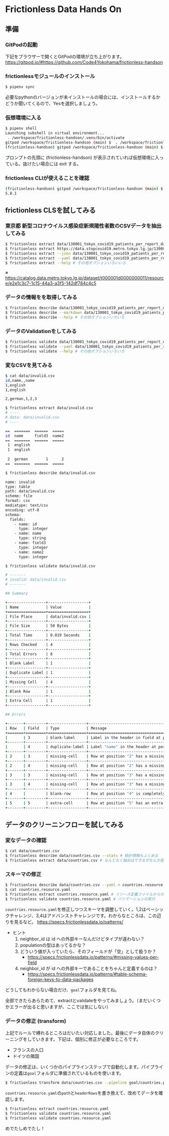 # Frictionless Data Hands On

## 準備

### GitPodの起動

下記をブラウザーで開くとGitPodの環境が立ち上がります。
https://gitpod.io/#https://github.com/Code4Yokohama/frictionless-handson

### frictionlessモジュールのインストール

```bash
$ pipenv sync
```

必要なpythonのバージョンが未インストールの場合には、インストールするかどうか聞いてくるので、Yesを選択しましょう。

### 仮想環境に入る

```bash
$ pipenv shell
Launching subshell in virtual environment...
 . /workspace/frictionless-handson/.venv/bin/activate
gitpod /workspace/frictionless-handson (main) $  . /workspace/frictionless-handson/.venv/bin/activate
(frictionless-handson) gitpod /workspace/frictionless-handson (main) $ 
```

プロンプトの先頭に (frictionless-handson) が表示されていれば仮想環境に入っている。抜けたい場合には exit する。

### frictionless CLIが使えることを確認

```bash
(frictionless-handson) gitpod /workspace/frictionless-handson (main) $ frictionless --version
5.8.1
```

## frictionless CLSを試してみる

### 東京都 新型コロナウイルス感染症新規陽性者数のCSVデータを抽出してみる


```bash
$ frictionless extract data/130001_tokyo_covid19_patients_per_report_date.csv # ローカルデータから
$ frictionless extract https://data.stopcovid19.metro.tokyo.lg.jp/130001_tokyo_covid19_patients_per_report_date.csv # URLを直接指定
$ frictionless extract --json data/130001_tokyo_covid19_patients_per_report_date.csv # JSON形式で
$ frictionless extract --yaml data/130001_tokyo_covid19_patients_per_report_date.csv # YAML形式で
$ frictionless extract --help # その他オプションいろいいろ
```

※ https://catalog.data.metro.tokyo.lg.jp/dataset/t000001d0000000011/resource/e2e1c3c7-1c15-44a3-a3f5-142df784c4c5

### データの情報をを取得してみる

```bash
$ frictionless describe data/130001_tokyo_covid19_patients_per_report_date.csv # デフォルトはYAML
$ frictionless describe --markdown data/130001_tokyo_covid19_patients_per_report_date.csv # Markdownで
$ frictionless describe --help # その他オプションいろいろ
```

### データのValidationをしてみる

```bash
$ frictionless validate data/130001_tokyo_covid19_patients_per_report_date.csv
$ frictionless validate --yaml data/130001_tokyo_covid19_patients_per_report_date.csv # YAML形式で
$ frictionless validate --help # その他オプションいろいろ
```

### 変なCSVを見てみる

```bash
$ cat data/invalid.csv 
id,name,,name
1,english
1,english

2,german,1,2,3

$ frictionless extract data/invalid.csv
# ----
# data: data/invalid.csv
# ----

==  =======  ======  =====
id  name     field3  name2
==  =======  ======  =====
 1  english               
 1  english               
                          
 2  german        1      2
==  =======  ======  =====

$ frictionless describe data/invalid.csv

name: invalid
type: table
path: data/invalid.csv
scheme: file
format: csv
mediatype: text/csv
encoding: utf-8
schema:
  fields:
    - name: id
      type: integer
    - name: name
      type: string
    - name: field3
      type: integer
    - name: name2
      type: integer

$ frictionless validate data/invalid.csv

# -------
# invalid: data/invalid.csv 
# -------

## Summary 

+-----------------+------------------+
| Name            | Value            |
+=================+==================+
| File Place      | data/invalid.csv |
+-----------------+------------------+
| File Size       | 50 Bytes         |
+-----------------+------------------+
| Total Time      | 0.019 Seconds    |
+-----------------+------------------+
| Rows Checked    | 4                |
+-----------------+------------------+
| Total Errors    | 8                |
+-----------------+------------------+
| Blank Label     | 1                |
+-----------------+------------------+
| Duplicate Label | 1                |
+-----------------+------------------+
| Missing Cell    | 4                |
+-----------------+------------------+
| Blank Row       | 1                |
+-----------------+------------------+
| Extra Cell      | 1                |
+-----------------+------------------+

## Errors 

+-------+---------+-----------------+--------------------------------------------------------------------------------------+
| Row   | Field   | Type            | Message                                                                              |
+=======+=========+=================+======================================================================================+
|       | 3       | blank-label     | Label in the header in field at position "3" is blank                                |
+-------+---------+-----------------+--------------------------------------------------------------------------------------+
|       | 4       | duplicate-label | Label "name" in the header at position "4" is duplicated to a label: at position "2" |
+-------+---------+-----------------+--------------------------------------------------------------------------------------+
| 2     | 3       | missing-cell    | Row at position "2" has a missing cell in field "field3" at position "3"             |
+-------+---------+-----------------+--------------------------------------------------------------------------------------+
| 2     | 4       | missing-cell    | Row at position "2" has a missing cell in field "name2" at position "4"              |
+-------+---------+-----------------+--------------------------------------------------------------------------------------+
| 3     | 3       | missing-cell    | Row at position "3" has a missing cell in field "field3" at position "3"             |
+-------+---------+-----------------+--------------------------------------------------------------------------------------+
| 3     | 4       | missing-cell    | Row at position "3" has a missing cell in field "name2" at position "4"              |
+-------+---------+-----------------+--------------------------------------------------------------------------------------+
| 4     |         | blank-row       | Row at position "4" is completely blank                                              |
+-------+---------+-----------------+--------------------------------------------------------------------------------------+
| 5     | 5       | extra-cell      | Row at position "5" has an extra value in field at position "5"                      |
+-------+---------+-----------------+--------------------------------------------------------------------------------------+
```

## データのクリーニンフローを試してみる

### 変なデータの確認

```bash
$ cat data/countries.csv
$ frictionless describe data/countries.csv --stats # 統計情報もふくめる
$ frictionless extract data/countries.csv # なんとなく抽出はできるがなんか変
```

### スキーマの修正

```bash
$ frictionless describe data/countries.csv --yaml > countries.resource.yaml # リソース定義の作成
$ cat countries.resource.yaml
$ frictionless extract countries.resource.yaml # リソース定義ファイルからの抽出
$ frictionless validate countries.resource.yaml # バリデーションの実行
```

`countries.resource.yaml`を修正しつつスキーマを調整していく。1,2はベーシックチャレンジ、3,4はアドバンストチャレンジです。わからなところは、この辺りを見るなど。
https://specs.frictionlessdata.io/patterns/

- ヒント
    1. neighbor_id は id への外部キーなんだけどタイプが違わない？
    2. populationの型はあってるかな？
    3. どういう値が入っていたら、そのフィールドが「空」として扱うか？
        - https://specs.frictionlessdata.io/patterns/#missing-values-per-field
    4. neighbor_id が id への外部キーであることをちゃんと定義するのは？
        - https://specs.frictionlessdata.io/patterns/#table-schema-foreign-keys-to-data-packages

どうしてもわからない場合だけ、`goal`フォルダを見てね。

全部できたらあらためて、extractとvalidateをやってみましょう。（まだいくつかエラーが出ると思いますが、ここでは気にしない）

### データの修正 (transform)

上記でルールで縛れるところはだいたい対応しました。最後にデータ自体のクリーニングをしていきます。下記は、個別に修正が必要なところです。

- フランスの人口
- ドイツの隣国

データの修正は、いくつかのパイプラインステップで自動化します。パイプラインの定義は`goal`フォルダに準備されているものを使います。

```bash
$ frictionless transform data/countries.csv --pipeline goal/countries.pipeline.yaml
```

`countries.resource.yaml`の`path`と`headerRows`を書き換えて、改めてデータを確認します。

```bash
$ frictionless extract countries.resource.yaml
$ frictionless validate countries.resource.yaml
$ frictionless validate countries.resource.yaml
```

めでたしめでたし！
